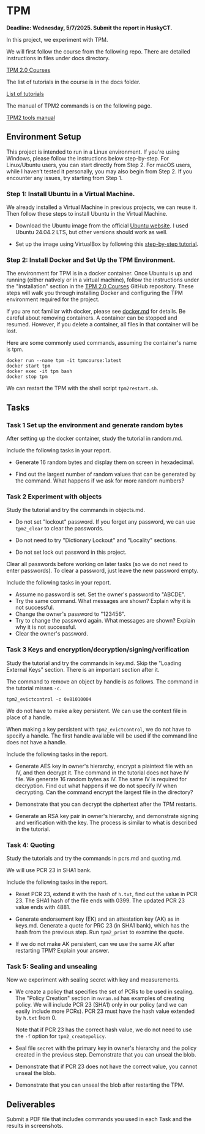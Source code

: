 # TPM 

**Deadline: Wednesday, 5/7/2025. Submit the report in HuskyCT.**

In this project, we experiment with TPM.

We will first follow the course from the following repo. There are detailed
instructions in files under docs directory.

[TPM 2.0 Courses](https://github.com/nokia/TPMCourse)

The list of tutorials in the course is in the docs folder.

[List of tutorials](https://github.com/nokia/TPMCourse/tree/master/docs)

The manual of TPM2 commands is on the following page.

[TPM2 tools manual](https://tpm2-tools.readthedocs.io/en/latest/man/tpm2.1/)

## Environment Setup

This project is intended to run in a Linux environment. If you're using Windows, please follow the instructions below step-by-step.
For Linux/Ubuntu users, you can start directly from Step 2.
For macOS users, while I haven’t tested it personally, you may also begin from Step 2. If you encounter any issues, try starting from Step 1.

### Step 1: Install Ubuntu in a Virtual Machine.

We already installed a Virtual Machine in previous projects, we can reuse it. Then follow these steps to install Ubuntu in the Virtual Machine. 

- Download the Ubuntu image from the official [Ubuntu website](https://ubuntu.com/download/desktop#system-requirements-NobleNumbat). I used Ubuntu 24.04.2 LTS, but other versions should work as well.

- Set up the image using VirtualBox by following this [step-by-step tutorial](https://ubuntu.com/tutorials/how-to-run-ubuntu-desktop-on-a-virtual-machine-using-virtualbox#1-overview).


### Step 2: Install Docker and Set Up the TPM Environment.

The environment for TPM is in a docker container. Once Ubuntu is up and running (either natively or in a virtual machine), follow the instructions under the "Installation" section in the [TPM 2.0 Courses](https://github.com/nokia/TPMCourse) GitHub repository. These steps will walk you through installing Docker and configuring the TPM environment required for the project.

If you are not familiar with docker, please see [docker.md](./docker.md) for details. Be careful about removing containers. A container can be stopped and resumed. However, if you delete a container, all files in that container will be lost.

Here are some commonly used commands, assuming the container's name is tpm.

    docker run --name tpm -it tpmcourse:latest
    docker start tpm
    docker exec -it tpm bash
    docker stop tpm

We can restart the TPM with the shell script `tpm2restart.sh`. 

## Tasks

### Task 1 Set up the environment and generate random bytes

After setting up the docker container, study the tutorial in random.md.

Include the following tasks in your report. 

*   Generate 16 random bytes and display them on screen in hexadecimal.  

*   Find out the largest number of random values that can be generated by the
    command. What happens if we ask for more random numbers? 

### Task 2 Experiment with objects

Study the tutorial and try the commands in objects.md.

*   Do not set "lockout" password. If you forget any password, we can use
    `tpm2_clear` to clear the passwords.

*   Do not need to try "Dictionary Lockout" and "Locality" sections.

*   Do not set lock out password in this project. 

Clear all passwords before working on later tasks (so we do not need to enter
passwords). To clear a password, just leave the new password empty.

Include the following tasks in your report. 

*   Assume no password is set. Set the owner's password to "ABCDE".
*   Try the same command. What messages are shown? Explain why it is not successful.
*   Change the owner's password to "123456".
*   Try to change the password again. What messages are shown? Explain why it is not successful.
*   Clear the owner's password. 

### Task 3 Keys and encryption/decryption/signing/verification

Study the tutorial and try the commands in key.md.  Skip the "Loading External
Keys" section. There is an important section after it.

The command to remove an object by handle is as follows. The command in 
the tutorial misses `-c`.

    tpm2_evictcontrol -c 0x81010004

We do not have to make a key persistent. We can use the context file in 
place of a handle. 

When making a key persistent with `tpm2_evictcontrol`, we do not have to
specify a handle. The first handle available will be used if the command line
does not have a handle. 

Include the following tasks in the report. 

*   Generate AES key in owner's hierarchy, encrypt a plaintext file with an IV,
    and then decrypt it. The command in the tutorial does not have IV file. We
    generate 16 random bytes as IV. The same IV is required for decryption. Find
    out what happens if we do not specify IV when decrypting. Can the command
    encrypt the largest file in the directory? 

*   Demonstrate that you can decrypt the ciphertext after the TPM restarts.

*   Generate an RSA key pair in owner's hierarchy, and demonstrate signing and
    verification with the key. The process is similar to what is described in
    the tutorial.

### Task 4: Quoting

Study the tutorials and try the commands in pcrs.md and quoting.md. 

We will use PCR 23 in SHA1 bank.

Include the following tasks in the report. 

*   Reset PCR 23, extend it with the hash of `h.txt`, find out the value in PCR
    23.  The SHA1 hash of the file ends with 0399. The updated PCR 23 value
    ends with 4881.

*   Generate endorsement key (EK) and an attestation key (AK) as in keys.md. Generate 
    a quote for PRC 23 (in SHA1 bank), which has the hash from the previous step. 
    Run `tpm2_print` to examine the quote.

*   If we do not make AK persistent, can we use the same AK after restarting TPM? 
    Explain your answer.

### Task 5: Sealing and unsealing

Now we experiment with sealing secret with key and measurements. 

*   We create a policy that specifies the set of PCRs to be used in sealing.
    The "Policy Creation" section in `nvram.md` has examples of creating
    policy. We will include PCR 23 (SHA1) only in our policy (and we can easily
    include more PCRs). PCR 23 must have the hash value extended by `h.txt`
    from 0.

    Note that if PCR 23 has the correct hash value, we do not need to use the `-f`
    option for `tpm2_createpolicy`.

*   Seal file `secret` with the primary key in owner's hierarchy and the policy
    created in the previous step. Demonstrate that you can unseal the blob.

*   Demonstrate that if PCR 23 does not have the correct value, you cannot unseal
    the blob.

*   Demonstrate that you can unseal the blob after restarting the TPM.

## Deliverables

Submit a PDF file that includes commands you used in each Task and the results
in screenshots.

